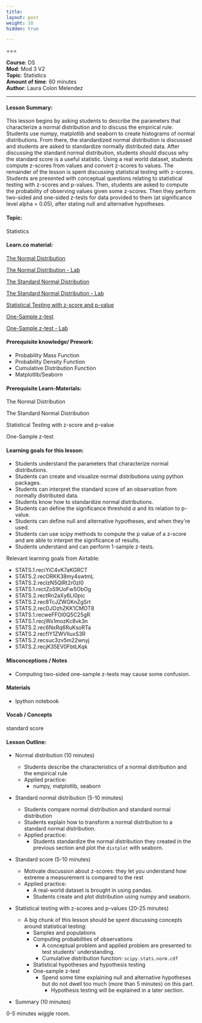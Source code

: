 ```yaml
---
title: 
layout: post
weight: 10
hidden: true

---
```


===

**Course**: DS  <br/>
**Mod**: Mod 3 V2              <br/>
**Topic**: Statistics   <br/>
**Amount of time**:  60 minutes  <br/>
**Author**: Laura Colon Melendez

------

#### Lesson Summary:

This lesson begins by asking students to describe the parameters that characterize a normal distribution and to discuss the empirical rule. Students use numpy, matplotlib and seaborn to create histograms of normal distributions. From there, the standardized normal distribution is discussed and students are asked to standardize normally distributed data. After discussing the standard normal distribution, students should discuss why the standard score is a useful statistic. Using a real world dataset, students compute z-scores from values and convert z-scores to values. The remainder of the lesson is spent discussing statistical testing with z-scores. Students are presented with conceptual questions relating to statistical testing with z-scores and p-values. Then, students are asked to compute the probability of observing values given some z-scores. Then they perform two-sided and one-sided z-tests for data provided to them (at significance level alpha = 0.05), after stating null and alternative hypotheses. 


#### Topic:

Statistics

#### Learn.co material:

[The Normal Distribution](https://github.com/learn-co-curriculum/dsc-normal-distribution)

[The Normal Distribution - Lab](https://github.com/learn-co-curriculum/dsc-normal-distribution-lab)

[The Standard Normal Distribution](https://github.com/learn-co-curriculum/dsc-standard-normal-distribution)

[The Standard Normal Distribution - Lab](https://github.com/learn-co-curriculum/dsc-standard-normal-distribution-lab)

[Statistical Testing with z-score and p-value](https://github.com/learn-co-curriculum/dsc-z-score-p-value)

[One-Sample z-test](https://github.com/learn-co-curriculum/dsc-one-sample-z-test)

[One-Sample z-test - Lab](https://github.com/learn-co-curriculum/dsc-one-sample-z-test-lab)

#### Prerequisite knowledge/ Prework:

- Probability Mass Function
- Probability Density Function
- Cumulative Distribution Function
- Matplotlib/Seaborn

#### Prerequisite Learn-Materials:

The Normal Distribution

The Standard Normal Distribution

Statistical Testing with z-score and p-value 

One-Sample z-test 

#### Learning goals for this lesson: 

* Students understand the parameters that characterize normal distributions.
* Students can create and visualize normal distributions using python packages. 
* Students can interpret the standard score of an observation from normally distributed data.
* Students know how to standardize normal distributions. 
* Students can define the significance threshold $\alpha$ and its relation to p-value. 
* Students can define null and alternative hypotheses, and when they're used. 
* Students can use scipy methods to compute the p value of a z-score and are able to interpet the significance of results. 
* Students understand and can perform 1-sample z-tests.  

Relevant learning goals from Airtable: 

* STATS.1.reciYiC4vK7aKGRCT
* STATS.2.recORKK38my4swtmL
* STATS.2.recIzN5QlRt2r0zI0
* STATS.1.rectZoS9UoFw5ObOg
* STATS.2.rectRn2aXy6LI0pic
* STATS.2.rec8TcJZWGKnZgSrt
* STATS.2.recDJOzhZKK1CMOT8
* STATS.1.recweFFOl0Q5C25gR
* STATS.1.recjWs1mozKc8vk3n
* STATS.2.rec6NxRq6RuKsoRTa
* STATS.2.recfIY1ZWVlluxS3R
* STATS.2.recsuc3zv5m22wnyj
* STATS.2.recjK35EV0FbtLKqk

#### Misconceptions / Notes

* Computing two-sided one-sample z-tests may cause some confusion. 

#### Materials

- Ipython notebook

#### Vocab / Concepts 

standard score

#### Lesson Outline:

* Normal distribution (10 minutes) 
    * Students describe the characteristics of a normal distribution and the empirical rule  
    * Applied practice:
        * numpy, matplotlib, seaborn
        
* Standard normal distribution (5-10 minutes)
    * Students compare normal distribution and standard normal distribution  
    * Students explain how to transform a normal distribution to a standard normal distribution. 
    * Applied practice: 
        * Students standardize the normal distribution they created in the previous section and plot the `distplot` with seaborn.
        
* Standard score (5-10 minutes)
    * Motivate discussion about z-scores: they let you understand how extreme a measurement is compared to the rest  
    * Applied practice:
        * A real-world dataset is brought in using pandas. 
        * Students create and plot distribution using numpy and seaborn. 

* Statistical testing with z-scores and p-values (20-25 minutes)
    * A big chunk of this lesson should be spent discussing concepts around statistical testing:
        * Samples and populations
        * Computing probabilities of observations
            * A conceptual problem and applied problem are presented to test students' understanding. 
            * Cumulative distribution function: `scipy.stats.norm.cdf` 
        * Statistical hypotheses and hypothesis testing
        * One-sample z-test
            * Spend some time explaining null and alternative hypotheses but do not dwell too much (more than 5 minutes) on this part. 
                * Hypothesis testing will be explained in a later section. 

* Summary (10 minutes)

0-5 minutes wiggle room.